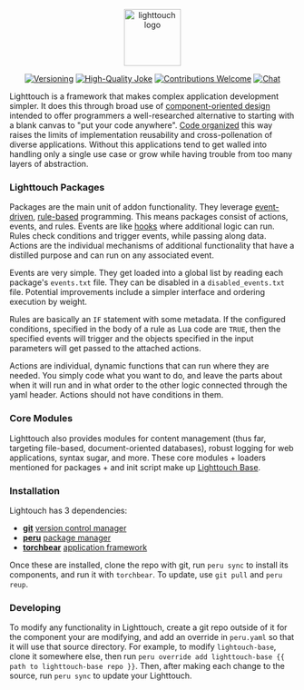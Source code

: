 <p align="center"><img width="100" src="https://i.imgur.com/zwjfmrF.png" alt="lighttouch logo"></p>

<p align="center">
  <a href="https://github.com/foundpatterns/lighttouch/releases"><img src="https://img.shields.io/badge/version-0.9.9-blue.svg" alt="Versioning"></a>
  <a href="https://github.com/foundpatterns?q=&type=fork&language=lua"><img src="https://requires.io/static/3.5/badges/flat/up-to-date.svg" alt="High-Quality Joke"></a>
  <a href="https://github.com/foundpatterns/lighttouch/issues"><img src="https://img.shields.io/badge/contributions-welcome-brightgreen.svg?style=" alt="Contributions Welcome"></a>
  <a href="https://discord.gg/sWCQxT"><img src="https://img.shields.io/badge/chat-on%20discord-7289da.svg" alt="Chat"></a>
</p>

Lighttouch is a framework that makes complex application development simpler.  It does this through broad use of [component-oriented design](https://en.wikipedia.org/wiki/Component-based_software_engineering) intended to offer programmers a well-researched alternative to starting with a blank canvas to "put your code anywhere".  [Code organized](https://en.wikipedia.org/wiki/Structured_programming) this way raises the limits of implementation reusability and cross-pollenation of diverse applications.  Without this applications tend to get walled into handling only a single use case or grow while having trouble from too many layers of abstraction. 

### Lighttouch Packages

Packages are the main unit of addon functionality. They leverage [event-driven](https://en.wikipedia.org/wiki/Event-driven_programming), [rule-based](https://en.wikipedia.org/wiki/Rule-based_system) programming.  This means packages consist of actions, events, and rules.  Events are like [hooks](https://stackoverflow.com/questions/467557/what-is-meant-by-the-term-hook-in-programming) where additional logic can run.  Rules check conditions and trigger events, while passing along data.  Actions are the individual mechanisms of additional functionality that have a distilled purpose and can run on any associated event.

Events are very simple.  They get loaded into a global list by reading each package's `events.txt` file.  They can be disabled in a `disabled_events.txt` file.  Potential improvements include a simpler interface and ordering execution by weight.

Rules are basically an `IF` statement with some metadata.  If the configured conditions, specified in the body of a rule as Lua code are `TRUE`, then the specified events will trigger and the objects specified in the input parameters will get passed to the attached actions.

Actions are individual, dynamic functions that can run where they are needed.  You simply code what you want to do, and leave the parts about when it will run and in what order to the other logic connected through the yaml header.  Actions should not have conditions in them.

### Core Modules

Lighttouch also provides modules for content management (thus far, targeting file-based, document-oriented databases), robust logging for web applications, syntax sugar, and more.  These core modules + loaders mentioned for packages + and init script make up [Lighttouch Base](https://github.com/foundpatterns/lighttouch-base).

### Installation

Lightouch has 3 dependencies:
* **[git](https://git-scm.com)** [version control manager](https://en.wikipedia.org/wiki/Version_control)
* **[peru](https://github.com/buildinspace/peru)** [package manager](https://en.wikipedia.org/wiki/Package_manager)
* **[torchbear](https://github.com/foundpatterns/torchbear)** [application framework](https://stackoverflow.com/questions/4241919/what-is-meant-by-application-framework)

Once these are installed, clone the repo with git, run `peru sync` to install its components, and run it with `torchbear`.  To update, use `git pull` and `peru reup`.

### Developing

To modify any functionality in Lighttouch, create a git repo outside of it for the component your are modifying, and add an override in `peru.yaml` so that it will use that source directory.  For example, to modify `lightouch-base`, clone it somewhere else, then run `peru override add lighttouch-base {{ path to lighttouch-base repo }}`.  Then, after making each change to the source, run `peru sync` to update your Lighttouch.
